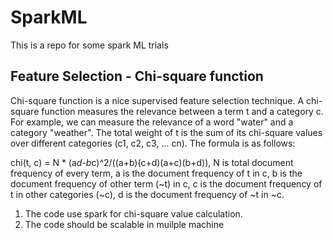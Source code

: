 # SparkML
This is a repo for some spark ML trials

## Feature Selection - Chi-square function
Chi-square function is a nice supervised feature selection technique. A chi-square function measures the relevance between a term t  and a category c. For example, we can measure the relevance of a word "water" and a category "weather". The total weight of t is the sum of its chi-square values over different categories (c1, c2, c3, ... cn). The formula is as follows:

chi(t, c) = N * (a*d-b*c)^2/((a+b)(c+d)(a+c)(b+d)),
N is total document frequency of every term,
a is the document frequency of t in c,
b is the document frequency of other term (~t) in c,
c is the document frequency of t in other categories (~c),
d is the document frequency of ~t in ~c.

1. The code use spark for chi-square value calculation.
2. The code should be scalable in muilple machine
